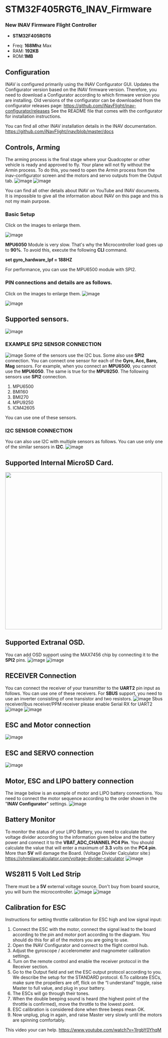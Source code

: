 # STM32F405RGT6_INAV_Firmware
### New INAV Firmware Flight Controller

- **STM32F405RGT6**
+ Freq: **168Mhz** Max
+ RAM: **192KB**
+ ROM:**1MB**

## Configuration
INAV is configured primarily using the INAV Configurator GUI. Updates the Configurator version based on the INAV firmware version. Therefore, you need to download a Configurator according to which firmware version you are installing.
Old versions of the configurator can be downloaded from the configurator releases page: https://github.com/iNavFlight/inav-configurator/releases See the README file that comes with the configurator for installation instructions.

You can find all other INAV installation details in the INAV documentation. https://github.com/iNavFlight/inav/blob/master/docs

## Controls, Arming
The arming process is the final stage where your Quadcopter or other vehicle is ready and approved to fly. Your plane will not fly without the Armin process. To do this, you need to open the Armin process from the inav-configurator screen and the motors and servo outputs from the Output tab.
![image](https://github.com/rizacelik/STM32F405RGT6_INAV_Firmware/assets/19993109/9557f82e-5995-4dfc-9ff6-243a6ba72abd)
![image](https://github.com/rizacelik/STM32F405RGT6_INAV_Firmware/assets/19993109/28b14726-3950-413b-bcc6-b66d81c46a54)

You can find all other details about INAV on YouTube and INAV documents. It is impossible to give all the information about INAV on this page and this is not my main purpose.
### Basic Setup
Click on the images to enlarge them.

![image](https://github.com/rizacelik/STM32F405RGT6_INAV_Firmware/assets/19993109/f9b1039d-527a-4b77-8d6d-770a3a95dbc2)


**MPU6050** Module is very slow. That's why the Microcontroller load goes up to **90%**. To avoid this, execute the following **CLI** command. 

**set gyro_hardware_lpf = 188HZ**

For performance, you can use the MPU6500 module with SPI2.
### PIN connections and details are as follows.
Click on the images to enlarge them.
![image](https://github.com/rizacelik/STM32F405RGT6_INAV_Firmware/assets/19993109/c28b2360-7fcc-4719-9484-53a680d09240)

![image](https://user-images.githubusercontent.com/19993109/139479938-a1166d41-17c8-41a2-8903-195406ecd020.png)
## Supported sensors.
![image](https://github.com/rizacelik/STM32F405RGT6_INAV_Firmware/assets/19993109/bed3cf62-04a1-4222-a3a9-800b1fce4415)

### EXAMPLE SPI2 SENSOR CONNECTION
![image](https://github.com/rizacelik/STM32F405RGT6_INAV_Firmware/assets/19993109/97d98a0b-d53f-4c34-996b-af6201dd0c49)
Some of the sensors use the I2C bus. Some also use **SPI2** connection. You can connect one sensor for each of the **Gyro, Acc, Baro, Mag** sensors. For example, when you connect an **MPU6500**, you cannot use the **MPU6050**. The same is true for the **MPU9250**.
The following sensors use **SPI2** connection.

1. MPU6500
2. BMI160
3. BMI270
4. MPU9250
5. ICM42605

You can use one of these sensors.

### I2C SENSOR CONNECTION
You can also use I2C with multiple sensors as follows. You can use only one of the similar sensors in **I2C**.
![image](https://github.com/rizacelik/STM32F405RGT6_INAV_Firmware/assets/19993109/c87fbfc2-706a-4d3e-be78-8c74865adeff)


## Supported Internal MicroSD Card.
<img src="https://github.com/rizacelik/STM32F405RGT6_INAV_Firmware/assets/19993109/e5053b6d-17c9-4ab2-8886-04f93c5f4f85" width=500>

## Supported Extranal OSD.
You can add OSD support using the MAX7456 chip by connecting it to the **SPI2** pins.
![image](https://github.com/rizacelik/STM32F405RGT6_INAV_Firmware/assets/19993109/afa11087-5c00-4333-ad9e-c2061f642d7f)
![image](https://user-images.githubusercontent.com/19993109/244860476-c9fdb76d-98cc-43ad-b9f8-2bcff9c55686.png)

## RECEIVER Connection
You can connect the receiver of your transmitter to the **UART2** pin input as follows. You can use one of these receivers. For **SBUS** support, you need to use an inverter consisting of one transistor and two resistors.
![image](https://github.com/rizacelik/STM32F405RGT6_INAV_Firmware/assets/19993109/473560cd-c581-4171-b584-23862973cc90)
Sbus receiver/Ibus receiver/PPM receiver please enable Serial RX for UART2
![image](https://github.com/rizacelik/STM32F405RGT6_INAV_Firmware/assets/19993109/088e2549-afc5-4bed-8855-0ac417a4b6a6)
![image](https://github.com/rizacelik/STM32F405RGT6_INAV_Firmware/assets/19993109/10456b63-348f-4c40-b3e1-2a5eda073574)

## ESC and Motor connection
![image](https://github.com/rizacelik/STM32F405RGT6_INAV_Firmware/assets/19993109/30c5a8d0-a046-4772-97a9-24ddb9dfeebd)


## ESC and SERVO connection
![image](https://github.com/rizacelik/STM32F405RGT6_INAV_Firmware/assets/19993109/a077e15a-7ba4-4781-8f35-a77e73413485)

## Motor, ESC and LIPO battery connection
The image below is an example of motor and LIPO battery connections. You need to connect the motor sequence according to the order shown in the "**INAV Configurator**" settings.
![image](https://github.com/rizacelik/STM32F405RGT6_INAV_Firmware/assets/19993109/ce9809bf-b521-438b-8a49-0523cc0b7a15)


## Battery Monitor
To monitor the status of your LIPO Battery, you need to calculate the voltage divider according to the information given below and the battery power and connect it to the **VBAT_ADC_CHANNEL PC4 Pin**.
You should calculate the value that will enter a maximum of **3.3** volts on the **PC4 pin**. More than **5V** will damage the Board.
(Voltage Divider Calculator site:) https://ohmslawcalculator.com/voltage-divider-calculator
![image](https://github.com/rizacelik/STM32F405RGT6_INAV_Firmware/assets/19993109/dbcd79ea-f3c2-4bb4-bee8-40f421e3a5a7)

## WS2811 5 Volt Led Strip
There must be a **5V** external voltage source. Don't buy from board source, you will burn the microcontroller.
![image](https://github.com/rizacelik/STM32F405RGT6_INAV_Firmware/assets/19993109/dfc2aa2c-cffe-4907-b29c-371563d3ef6a)
![image](https://user-images.githubusercontent.com/19993109/271059652-01d31dc0-9265-437c-8cec-c1dc0161a9a5.png)

## Calibration for ESC
Instructions for setting throttle calibration for ESC high and low signal input:
1. Connect the ESC with the motor, connect the signal lead to the board according to the pin and motor port according to the diagram. You should do this for all of the motors you are going to use.
2. Open the INAV Configurator and connect to the flight control hub.
3. Adjust the gyroscope / accelerometer and magnometer calibration settings.
4. Turn on the remote control and enable the receiver protocol in the Receiver section. 
5. Go to the Output field and set the ESC output protocol according to you. We describe the setup for the STANDARD protocol.
6.To calibrate ESCs, make sure the propellers are off, flick on the “I understand” toggle, raise Master to full value, and plug in your battery.
7. The ESCs will go through their tones.
8. When the double beeping sound is heard (the highest point of the throttle is confirmed), move the throttle to the lowest point.
9. ESC calibration is considered done when three beeps mean OK.
10. Now unplug, plug in again, and raise Master very slowly until the motors are spinning comfortably.

This video your can help. https://www.youtube.com/watch?v=1IrgbY0YhqM








